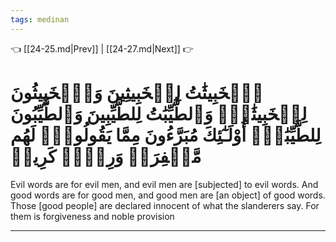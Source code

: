 ```yaml
---
tags: medinan
---
```


👈 [[24-25.md|Prev]] | [[24-27.md|Next]] 👉

# ٱلۡخَبِيثَٰتُ لِلۡخَبِيثِينَ وَٱلۡخَبِيثُونَ لِلۡخَبِيثَٰتِۖ وَٱلطَّيِّبَٰتُ لِلطَّيِّبِينَ وَٱلطَّيِّبُونَ لِلطَّيِّبَٰتِۚ أُوْلَـٰٓئِكَ مُبَرَّءُونَ مِمَّا يَقُولُونَۖ لَهُم مَّغۡفِرَةٞ وَرِزۡقٞ كَرِيمٞ

Evil words are for evil men, and evil men are [subjected] to evil words. And good words are for good men, and good men are [an object] of good words. Those [good people] are declared innocent of what the slanderers say. For them is forgiveness and noble provision

---

